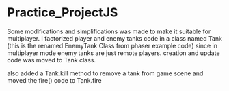 # Practice_ProjectJS

Some modifications and simplifications was made to make it suitable for multiplayer.
I factorized player and enemy tanks code in a class named Tank (this is the renamed EnemyTank Class from phaser example code) since in multiplayer mode enemy tanks are just remote players.
creation and update code was moved to Tank class.

also added a Tank.kill method to remove a tank from game scene and moved the fire() code to Tank.fire